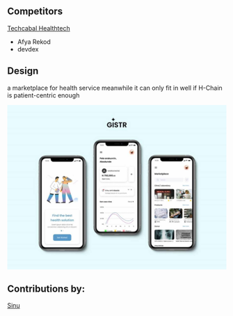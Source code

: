 ## Competitors 

[Techcabal Healthtech](https://techcabal.com/tag/healthtech/)
- Afya Rekod
- devdex

## Design

a marketplace for health service meanwhile it can only fit in well if H-Chain is patient-centric enough

![design example](design-example.jpeg)

## Contributions by:

[Sinu](https://twitter.com/Sinux00)
